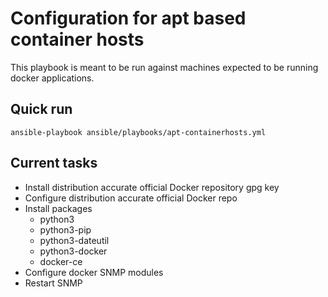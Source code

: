 # Configuration for apt based container hosts

This playbook is meant to be run against machines expected to be running docker applications.

## Quick run

	ansible-playbook ansible/playbooks/apt-containerhosts.yml
## Current tasks

- Install distribution accurate official Docker repository gpg key
- Configure distribution accurate official Docker repo
- Install packages
	- python3
	- python3-pip
	- python3-dateutil
	- python3-docker
	- docker-ce
- Configure docker SNMP modules
- Restart SNMP